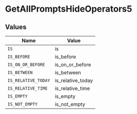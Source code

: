 # GetAllPromptsHideOperators5


## Values

| Name                | Value               |
| ------------------- | ------------------- |
| `IS`                | is                  |
| `IS_BEFORE`         | is_before           |
| `IS_ON_OR_BEFORE`   | is_on_or_before     |
| `IS_BETWEEN`        | is_between          |
| `IS_RELATIVE_TODAY` | is_relative_today   |
| `IS_RELATIVE_TIME`  | is_relative_time    |
| `IS_EMPTY`          | is_empty            |
| `IS_NOT_EMPTY`      | is_not_empty        |